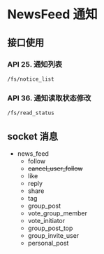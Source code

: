 # NewsFeed 通知

## 接口使用

### API 25. 通知列表

`/fs/notice_list`

### API 36. 通知读取状态修改

`/fs/read_status`

## socket 消息

- news_feed
  - follow
  - ~~cancel_user_follow~~
  - like
  - reply
  - share
  - tag
  - group_post
  - vote_group_member
  - vote_initiator
  - group_post_top
  - group_invite_user
  - personal_post
